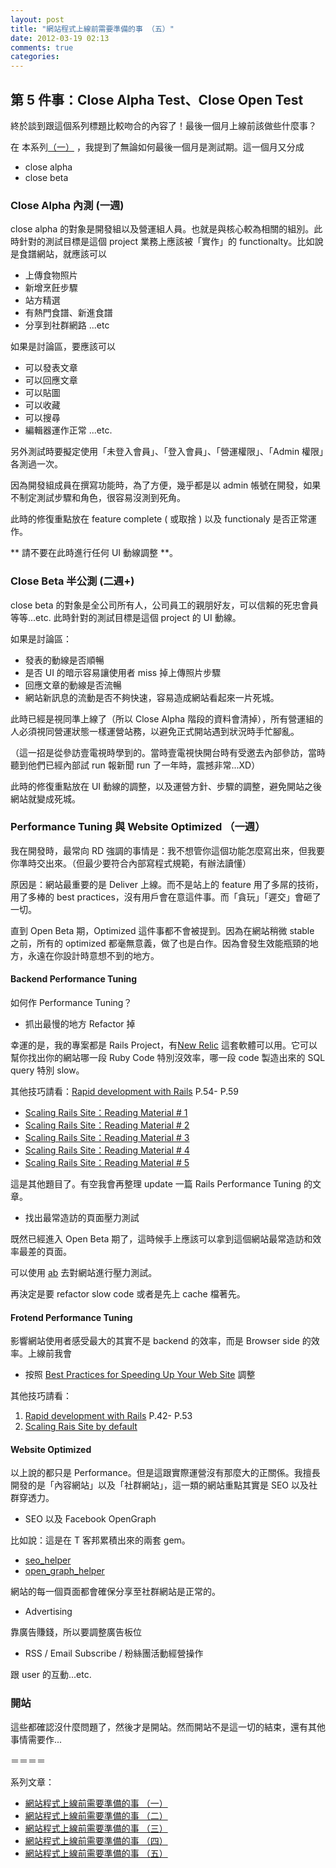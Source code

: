 ```yaml
---
layout: post
title: "網站程式上線前需要準備的事 （五）"
date: 2012-03-19 02:13
comments: true
categories: 
---
```


## 第 5 件事：Close Alpha Test、Close Open Test

終於談到跟這個系列標題比較吻合的內容了！最後一個月上線前該做些什麼事？

在 本系列[（一）](http://blog.xdite.net/posts/2012/03/17/website-online-todo-1/) ，我提到了無論如何最後一個月是測試期。這一個月又分成

* close alpha
* close beta

### Close Alpha 內測 (一週)

close alpha 的對象是開發組以及營運組人員。也就是與核心較為相關的組別。此時針對的測試目標是這個 project 業務上應該被「實作」的 functionalty。比如說是食譜網站，就應該可以

* 上傳食物照片
* 新增烹飪步驟
* 站方精選
* 有熱門食譜、新進食譜
* 分享到社群網路 ...etc

如果是討論區，要應該可以

* 可以發表文章
* 可以回應文章
* 可以貼圖
* 可以收藏
* 可以搜尋
* 編輯器運作正常 ...etc.

另外測試時要擬定使用「未登入會員」、「登入會員」、「營運權限」、「Admin 權限」各測過一次。

因為開發組成員在撰寫功能時，為了方便，幾乎都是以 admin 帳號在開發，如果不制定測試步驟和角色，很容易沒測到死角。

此時的修復重點放在 feature complete ( 或取捨 ) 以及 functionaly 是否正常運作。

** 請不要在此時進行任何 UI 動線調整 **。 

### Close Beta 半公測 (二週+)

close beta 的對象是全公司所有人，公司員工的親朋好友，可以信賴的死忠會員等等...etc. 此時針對的測試目標是這個 project 的 UI 動線。

如果是討論區：

* 發表的動線是否順暢 
* 是否 UI 的暗示容易讓使用者 miss 掉上傳照片步驟
* 回應文章的動線是否流暢
* 網站新訊息的流動是否不夠快速，容易造成網站看起來一片死城。

此時已經是視同準上線了（所以 Close Alpha 階段的資料會清掉），所有營運組的人必須視同營運狀態一樣運營站務，以避免正式開站遇到狀況時手忙腳亂。

（這一招是從參訪壹電視時學到的。當時壹電視快開台時有受邀去內部參訪，當時聽到他們已經內部試 run 報新聞 run 了一年時，震撼非常...XD）

此時的修復重點放在 UI 動線的調整，以及運營方針、步驟的調整，避免開站之後網站就變成死城。

### Performance Tuning 與 Website Optimized （一週）

我在開發時，最常向 RD 強調的事情是：我不想管你這個功能怎麼寫出來，但我要你準時交出來。（但最少要符合內部寫程式規範，有辦法讀懂）

原因是：網站最重要的是 Deliver 上線。而不是站上的 feature 用了多屌的技術，用了多棒的 best practices，沒有用戶會在意這件事。而「貪玩」「遲交」會砸了一切。

直到 Open Beta 期，Optimized 這件事都不會被提到。因為在網站稍微 stable 之前，所有的 optimized 都毫無意義，做了也是白作。因為會發生效能瓶頸的地方，永遠在你設計時意想不到的地方。

#### Backend Performance Tuning 

如何作 Performance Tuning？

* 抓出最慢的地方 Refactor 掉

幸運的是，我的專案都是 Rails Project，有[New Relic](http://newrelic.com/) 這套軟體可以用。它可以幫你找出你的網站哪一段 Ruby Code 特別沒效率，哪一段 code 製造出來的 SQL query 特別 slow。

其他技巧請看：[Rapid development with Rails](http://www.slideshare.net/xuitejoke/rapid-development-with-rails-7394238) P.54- P.59

* [Scaling Rails Site：Reading Material # 1](http://wp.xdite.net/?p=1597)
* [Scaling Rails Site：Reading Material # 2](http://wp.xdite.net/?p=1617)
* [Scaling Rails Site：Reading Material # 3](http://wp.xdite.net/?p=1664)
* [Scaling Rails Site：Reading Material # 4](http://wp.xdite.net/?p=1682)
* [Scaling Rails Site：Reading Material # 5](http://wp.xdite.net/?p=1704)

這是其他題目了。有空我會再整理 update 一篇 Rails Performance Tuning 的文章。

* 找出最常造訪的頁面壓力測試

既然已經進入 Open Beta 期了，這時候手上應該可以拿到這個網站最常造訪和效率最差的頁面。

可以使用 [ab](http://httpd.apache.org/docs/2.0/programs/ab.html) 去對網站進行壓力測試。

再決定是要 refactor slow code 或者是先上 cache 檔著先。


#### Frotend Performance Tuning

影響網站使用者感受最大的其實不是 backend 的效率，而是 Browser side 的效率。上線前我會

* 按照 [Best Practices for Speeding Up Your Web Site](http://developer.yahoo.com/performance/rules.html) 調整

其他技巧請看：

1. [Rapid development with Rails](http://www.slideshare.net/xuitejoke/rapid-development-with-rails-7394238) P.42- P.53
2. [Scaling Rais Site by default](http://www.slideshare.net/xuitejoke/scaling-rails-sites-by-default)

#### Website Optimized

以上說的都只是 Performance。但是這跟實際運營沒有那麼大的正關係。我擅長開發的是「內容網站」以及「社群網站」，這一類的網站重點其實是 SEO 以及社群穿透力。

* SEO 以及 Facebook OpenGraph

比如說：這是在 T 客邦累積出來的兩套 gem。

* [seo_helper](https://github.com/techbang/seo_helper)
* [open_graph_helper](https://github.com/techbang/open_graph_helper)

網站的每一個頁面都會確保分享至社群網站是正常的。

* Advertising

靠廣告賺錢，所以要調整廣告板位

* RSS / Email Subscribe / 粉絲團活動經營操作

跟 user 的互動...etc.

### 開站

這些都確認沒什麼問題了，然後才是開站。然而開站不是這一切的結束，還有其他事情需要作...

＝＝＝＝

系列文章：

* [網站程式上線前需要準備的事 （一）](/posts/2012/03/17/website-online-todo-1/)
* [網站程式上線前需要準備的事 （二）](/posts/2012/03/18/website-online-todo-2/)
* [網站程式上線前需要準備的事 （三）](/posts/2012/03/18/website-online-todo-3/)
* [網站程式上線前需要準備的事 （四）](/posts/2012/03/18/website-online-todo-4/)
* [網站程式上線前需要準備的事 （五）](/posts/2012/03/19/website-online-todo-5/)


